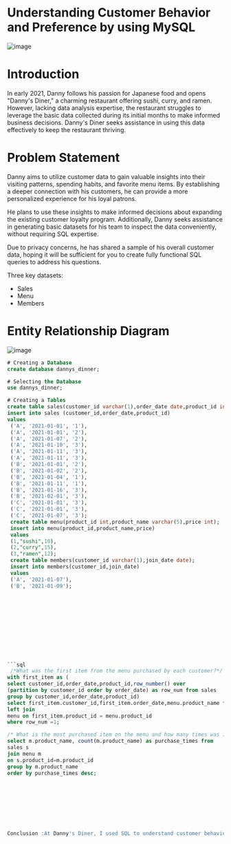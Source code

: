 # Understanding Customer Behavior and Preference by using MySQL #
![image](https://github.com/user-attachments/assets/74dabdf2-a182-4655-a694-831139b1fa31)

<h1><a name="introduction">Introduction</a></h1>
<p>In early 2021, Danny follows his passion for Japanese food and opens "Danny's Diner," a charming restaurant offering sushi, curry, and ramen. However, lacking data analysis expertise, the restaurant struggles to leverage the basic data collected during its initial months to make informed business decisions. Danny's Diner seeks assistance in using this data effectively to keep the restaurant thriving.</p>

<h1><a name="problemstatement">Problem Statement</a></h1>
<p>Danny aims to utilize customer data to gain valuable insights into their visiting patterns, spending habits, and favorite menu items. By establishing a deeper connection with his customers, he can provide a more personalized experience for his loyal patrons.

He plans to use these insights to make informed decisions about expanding the existing customer loyalty program. Additionally, Danny seeks assistance in generating basic datasets for his team to inspect the data conveniently, without requiring SQL expertise.

Due to privacy concerns, he has shared a sample of his overall customer data, hoping it will be sufficient for you to create fully functional SQL queries to address his questions.

Three key datasets:

- Sales
- Menu
- Members</p>

<h1><a name="entityrelationshipdiagram">Entity Relationship Diagram</a></h1>

![image](https://github.com/user-attachments/assets/40f38db5-bb4e-4caf-a7b9-dbc95073284a)

 ```sql
# Creating a Database
create database dannys_dinner;

# Selecting the Database
use dannys_dinner;

# Creating a Tables
create table sales(customer_id varchar(1),order_date date,product_id int);
insert into sales (customer_id,order_date,product_id) 
values
  ('A', '2021-01-01', '1'),
  ('A', '2021-01-01', '2'),
  ('A', '2021-01-07', '2'),
  ('A', '2021-01-10', '3'),
  ('A', '2021-01-11', '3'),
  ('A', '2021-01-11', '3'),
  ('B', '2021-01-01', '2'),
  ('B', '2021-01-02', '2'),
  ('B', '2021-01-04', '1'),
  ('B', '2021-01-11', '1'),
  ('B', '2021-01-16', '3'),
  ('B', '2021-02-01', '3'),
  ('C', '2021-01-01', '3'),
  ('C', '2021-01-01', '3'),
  ('C', '2021-01-07', '3');
  create table menu(product_id int,product_name varchar(5),price int);
  insert into menu(product_id,product_name,price) 
  values
  (1,"sushi",10),
  (2,"curry",15),
  (3,"ramen",12);
  create table members(customer_id varchar(1),join_date date);
  insert into members(customer_id,join_date)
  values
  ('A', '2021-01-07'),
  ('B', '2021-01-09');
```
```sql











```sql
 /*What was the first item from the menu purchased by each customer?*/
with first_item as (
select customer_id,order_date,product_id,row_number() over
(partition by customer_id order by order_date) as row_num from sales
group by customer_id,order_date,product_id)
select first_item.customer_id,first_item.order_date,menu.product_name from first_item
left join
menu on first_item.product_id = menu.product_id
where row_num =1;
```
```sql
/* What is the most purchased item on the menu and how many times was it purchased by all customers*/
select m.product_name, count(m.product_name) as purchase_times from 
sales s 
join menu m 
on s.product_id=m.product_id
group by m.product_name
order by purchase_times desc;
```

```sql








Conclusion :At Danny's Diner, I used SQL to understand customer behavior better. I looked at questions like how much customers spend, how often they visit, their favorite dishes, and the effect of the loyalty program. By analyzing this information, Danny made smart choices to improve customer satisfaction and run the business more efficiently.

